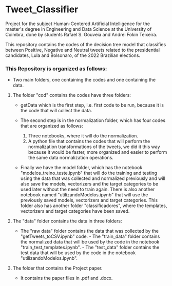 # Tweet_Classifier
Project for the subject Human-Centered Artificial Intelligence for the master's degree in Engineering and Data Science at the University of Coimbra, done by students Rafael S. Gouveia and Andrei Fokin Teixeira. 

This repository contains the codes of the decision tree model that classifies between Positive, Negative and Neutral tweets related to the presidential candidates, Lula and Bolsonaro, of the 2022 Brazilian elections.

### This Repository is organized as follows:
- Two main folders, one containing the codes and one containing the data.
 1. The folder "cod" contains the codes have three folders:
     - getData which is the first step, i.e. first code to be run, because it is the code that will collect the data.
     - The second step is in the normalization folder, which has four codes that are organized as follows: 
          1. Three notebooks, where it will do the normalization.
          2. A python file that contains the codes that will perform the normalization transformations of the tweets, we did it this way because it would be faster, more organized and easier to perform the same data normalization operations.
          
     - Finally we have the model folder, which has the notebook "modelos_treino_teste.ipynb" that will do the training and testing using the data that was collected and normalized previously and will also save the models, vectorizers and the target categories to be used later without the need to train again. There is also another notebook named "utilizandoModelos.ipynb" that will use the previously saved models, vectorizers and target categories. This folder also has another folder "classificadores", where the templates, vectorizers and target categories have been saved.

  2. The "data" folder contains the data in three folders:
     - The "raw data" folder contains the data that was collected by the "getTweets_toCSV.ipynb" code.
    - The "train_data" folder contains the normalized data that will be used by the code in the notebook "train_test_templates.ipynb".
    - The "test_data" folder contains the test data that will be used by the code in the notebook "utilizandoModelos.ipynb".

  3. The folder that contains the Project paper.
     - It contains the paper files in .pdf and .docx.
